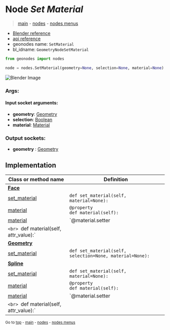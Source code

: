 # Node *Set Material*

> [main](../index.md) - [nodes](nodes.md) - [nodes menus](nodes_menus.md)

- [Blender reference](https://docs.blender.org/manual/en/latest/modeling/geometry_nodes/material/set_material.html)
- [api reference](https://docs.blender.org/api/current/bpy.types.GeometryNodeSetMaterial.html)
- geonodes name: `SetMaterial`
- bl_idname: `GeometryNodeSetMaterial`

```python
from geonodes import nodes

node = nodes.SetMaterial(geometry=None, selection=None, material=None)
```

![Blender Image](https://docs.blender.org/manual/en/latest/_images/node-types_GeometryNodeSetMaterial.webp)

### Args:

#### Input socket arguments:

- **geometry**: [Geometry](Geometry.md)
- **selection**: [Boolean](Boolean.md)
- **material**: [Material](Material.md)

### Output sockets:

- **geometry** : [Geometry](Geometry.md)

## Implementation

| Class or method name | Definition |
|----------------------|------------|
| **[Face](Face.md)** |
| [set_material](Face.md#set_material) | `def set_material(self, material=None):` |
| [material](Face.md#material) | `@property`<br> `def material(self):` |
| [material](Face.md#material) | `@material.setter
`<br> `def material(self, attr_value):` |
| **[Geometry](Geometry.md)** |
| [set_material](Geometry.md#set_material) | `def set_material(self, selection=None, material=None):` |
| **[Spline](Spline.md)** |
| [set_material](Spline.md#set_material) | `def set_material(self, material=None):` |
| [material](Spline.md#material) | `@property`<br> `def material(self):` |
| [material](Spline.md#material) | `@material.setter
`<br> `def material(self, attr_value):` |

<sub>Go to [top](#node-Set-Material) - [main](../index.md) - [nodes](nodes.md) - [nodes menus](nodes_menus.md)</sub>

